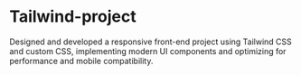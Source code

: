 ﻿# Tailwind-project
Designed and developed a responsive front-end project using Tailwind CSS and custom CSS, implementing modern UI components and optimizing for performance and mobile compatibility. 
